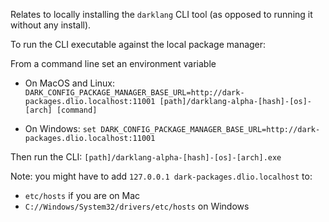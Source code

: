 Relates to locally installing the `darklang` CLI tool
(as opposed to running it without any install).

To run the CLI executable against the local package manager:

From a command line set an environment variable

- On MacOS and Linux:
  `DARK_CONFIG_PACKAGE_MANAGER_BASE_URL=http://dark-packages.dlio.localhost:11001 [path]/darklang-alpha-[hash]-[os]-[arch] [command]`

- On Windows:
  `set DARK_CONFIG_PACKAGE_MANAGER_BASE_URL=http://dark-packages.dlio.localhost:11001`

Then run the CLI: `[path]/darklang-alpha-[hash]-[os]-[arch].exe`

Note:
you might have to add `127.0.0.1 dark-packages.dlio.localhost` to:

- `etc/hosts` if you are on Mac
- `C://Windows/System32/drivers/etc/hosts` on Windows
